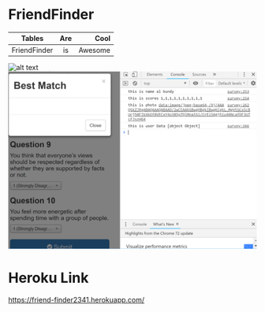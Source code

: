 # FriendFinder
| Tables        | Are           | Cool  |
| ------------- |:-------------:| -----:|
|FriendFinder   |is             |Awesome|


![alt text](images/connet.png "Logo Title Text 1")
![alt text](images/consoleLogImgs.png "Logo Title Text 1")

# Heroku Link
https://friend-finder2341.herokuapp.com/

